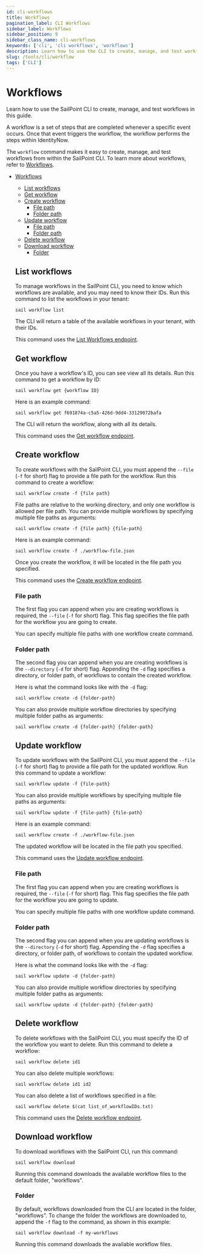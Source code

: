 ```yaml
---
id: cli-workflows
title: Workflows
pagination_label: CLI Workflows
sidebar_label: Workflows
sidebar_position: 9
sidebar_class_name: cli-workflows
keywords: ['cli', 'cli workflows', 'workflows']
description: Learn how to use the CLI to create, manage, and test workflows in this guide.
slug: /tools/cli/workflow
tags: ['CLI']
---
```


# Workflows

Learn how to use the SailPoint CLI to create, manage, and test workflows in this guide. 

A workflow is a set of steps that are completed whenever a specific event occurs. Once that event triggers the workflow, the workflow performs the steps within IdentityNow. 

The `workflow` command makes it easy to create, manage, and test workflows from within the SailPoint CLI. To learn more about workflows, refer to [Workflows](https://documentation.sailpoint.com/saas/help/workflows/workflow-basics.html?h=workflow).

- [Workflows](#workflows)
  - [List workflows](#list-workflows)
  - [Get workflow](#get-workflow)
  - [Create workflow](#create-workflow)
    - [File path](#file-path)
    - [Folder path](#folder-path)
  - [Update workflow](#update-workflow)
    - [File path](#file-path-1)
    - [Folder path](#folder-path-1)
  - [Delete workflow](#delete-workflow) 
  - [Download workflow](#download-workflow)
    - [Folder](#folder)

  ## List workflows 

  To manage workflows in the SailPoint CLI, you need to know which workflows are available, and you may need to know their IDs. Run this command to list the workflows in your tenant: 

  ```shell
  sail workflow list 
  ```

  The CLI will return a table of the available workflows in your tenant, with their IDs. 

  This command uses the [List Workflows endpoint](https://developer.sailpoint.com/docs/api/beta/list-workflows). 

  ## Get workflow 

  Once you have a workflow's ID, you can see view all its details. Run this command to get a workflow by ID: 

  ```shell
  sail workflow get {workflow ID}
  ```

  Here is an example command: 

  ```shell
  sail workflow get f691874a-c5a5-426d-9dd4-33129072bafa
  ```

  The CLI will return the workflow, along with all its details. 

  This command uses the [Get workflow endpoint](https://developer.sailpoint.com/docs/api/beta/get-workflow).

  ## Create workflow 

  To create workflows with the SailPoint CLI, you must append the `--file` (`-f` for short) flag to provide a file path for the workflow. Run this command to create a workflow: 

  ```shell
  sail workflow create -f {file path}
  ```

  File paths are relative to the working directory, and only one workflow is allowed per file path. You can provide multiple workflows by specifying multiple file paths as arguments: 

  ```shell
  sail workflow create -f {file path} {file-path}
  ```

  Here is an example command: 

  ```shell
  sail workflow create -f ./workflow-file.json
  ```

  Once you create the workflow, it will be located in the file path you specified. 

  This command uses the [Create workflow endpoint](https://developer.sailpoint.com/docs/api/beta/create-workflow). 

  ### File path 

  The first flag you can append when you are creating workflows is required, the `--file` (`-f` for short) flag. This flag specifies the file path for the workflow you are going to create. 
  
  You can specify multiple file paths with one workflow create command. 

  ### Folder path

  The second flag you can append when you are creating workflows is the `--directory` (`-d` for short) flag. Appending the `-d` flag specifies a directory, or folder path, of workflows to contain the created workflow. 

  Here is what the command looks like with the `-d` flag: 

  ```shell
  sail workflow create -d {folder-path}
  ```

  You can also provide multiple workflow directories by specifying multiple folder paths as arguments: 

  ```shell
  sail workflow create -d {folder-path} {folder-path}
  ```

  ## Update workflow 

  To update workflows with the SailPoint CLI, you must append the `--file` (`-f` for short) flag to provide a file path for the updated workflow. Run this command to update a workflow: 

  ```shell
  sail workflow update -f {file-path} 
  ```

  You can also provide multiple workflows by specifying multiple file paths as arguments: 

  ```shell
  sail workflow update -f {file-path} {file-path}
  ```

  Here is an example command: 

  ```shell
  sail workflow create -f ./workflow-file.json
  ```

  The updated workflow will be located in the file path you specified. 

  This command uses the [Update workflow endpoint](https://developer.sailpoint.com/docs/api/beta/update-workflow).

  ### File path 

  The first flag you can append when you are creating workflows is required, the `--file` (`-f` for short) flag. This flag specifies the file path for the workflow you are going to update. 
  
  You can specify multiple file paths with one workflow update command. 

  ### Folder path 

  The second flag you can append when you are updating workflows is the `--directory` (`-d` for short) flag. Appending the `-d` flag specifies a directory, or folder path, of workflows to contain the updated workflow. 

  Here is what the command looks like with the `-d` flag: 

  ```shell
  sail workflow update -d {folder-path}
  ```

  You can also provide multiple workflow directories by specifying multiple folder paths as arguments: 

  ```shell
  sail workflow update -d {folder-path} {folder-path}
  ```

  ## Delete workflow 

  To delete workflows with the SailPoint CLI, you must specify the ID of the workflow you want to delete. Run this command to delete a workflow: 

  ```shell
  sail workflow delete id1
  ```

  You can also delete multiple workflows: 

  ```shell
  sail workflow delete id1 id2 
  ```

  You can also delete a list of workflows specified in a file: 

  ```shell
  sail workflow delete $(cat list_of_workflowIDs.txt)
  ```

  This command uses the [Delete workflow endpoint](https://developer.sailpoint.com/docs/api/beta/delete-workflow).

  ## Download workflow 

  To download workflows with the SailPoint CLI, run this command: 

  ```shell
  sail workflow download 
  ```

  Running this command downloads the available workflow files to the default folder, "workflows". 

  ### Folder 

  By default, workflows downloaded from the CLI are located in the folder, "workflows". To change the folder the workflows are downloaded to, append the `-f` flag to the command, as shown in this example: 

  ```shell
  sail workflow download -f my-workflows
  ```

  Running this command downloads the available workflow files.